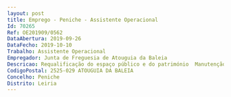 ```yaml
--- 
layout: post
title: Emprego - Peniche - Assistente Operacional
Id: 70265
Ref: OE201909/0562
DataAbertura: 2019-09-26
DataFecho: 2019-10-10
Trabalho: Assistente Operacional
Empregador: Junta de Freguesia de Atouguia da Baleia
Descricao: Requalificação do espaço público e do património  Manutenção e Conservação dos Parques e espaços verdes  Prestar apoio nos serviços Cemiteriais (inumação, exumação e transladação)  Condução de veículos e máquinas da Freguesia  Apoiar os órgãos autárquicos  Apoiar projetos e outras atividades desenvolvidas pela Freguesia  Executar as demais atividades enquadradas no conteúdo funcional da carreira e categoria.
CodigoPostal: 2525-029 ATOUGUIA DA BALEIA
Concelho: Peniche
Distrito: Leiria
--- 
```

